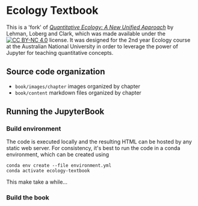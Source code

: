 # Ecology Textbook

This is a 'fork' of [*Quantitative Ecology: A New Unified Approach*](http://hdl.handle.net/11299/204551) by Lehman, Loberg and Clark, which was made available under the [![CC BY-NC 4.0](https://img.shields.io/badge/CC%20BY--NC%204.0-lightgrey.svg)](https://creativecommons.org/licenses/by-nc/4.0/) license. It was designed for the 2nd year Ecology course at the Australian National University in order to leverage the power of Jupyter for teaching quantitative concepts.


## Source code organization

- `book/images/chapter` images organized by chapter
- `book/content` markdown files organized by chapter

## Running the JupyterBook


### Build environment
The code is executed locally and the resulting HTML can be hosted by any static web server. For consistency, it's best to run the code in a conda environment, which can be created using 
```
conda env create --file environment.yml
conda activate ecology-textbook
```

This make take a while...

### Build the book

